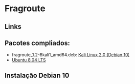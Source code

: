 # Fragroute

## Links


## Pacotes compliados:
- fragroute_1.2-8kali1_amd64.deb: [Kali Linux 2.0 (Debian 10)](http://kalirepo.pxinfra.net/kali-rolling/pool/main/f/fragroute/)
- [Ubuntu 8.04 LTS](https://launchpad.net/ubuntu/hardy/amd64/fragroute/1.2-7.1)

## Instalação Debian 10

